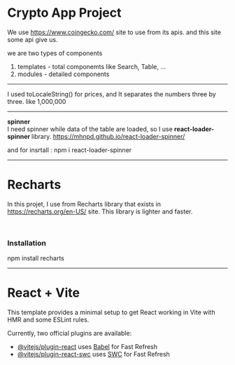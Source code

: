 <h1><b>Crypto App</b> Project</h1>

We use https://www.coingecko.com/ site to use from its apis. and this site some api give us.

we are two types of components

1. templates - total componemts like Search, Table, ...
2. modules - detailed components

<hr/>

I used toLocaleString() for prices, and It separates the numbers three by three. like 1,000,000

<hr/>

<b>spinner</b><br/>
I need spinner while data of the table are loaded, so I use <b>react-loader-spinner
</b> library.
https://mhnpd.github.io/react-loader-spinner/

and for insrtall : npm i react-loader-spinner

<hr/>
<h1><b>Recharts</b></h1>

In this projet, I use from Recharts library that exists in https://recharts.org/en-US/   site. This library is lighter and faster.

<br/>
<h3>Installation</h3>
npm install recharts
<hr/>

# React + Vite

This template provides a minimal setup to get React working in Vite with HMR and some ESLint rules.

Currently, two official plugins are available:

- [@vitejs/plugin-react](https://github.com/vitejs/vite-plugin-react/blob/main/packages/plugin-react/README.md) uses [Babel](https://babeljs.io/) for Fast Refresh
- [@vitejs/plugin-react-swc](https://github.com/vitejs/vite-plugin-react-swc) uses [SWC](https://swc.rs/) for Fast Refresh
